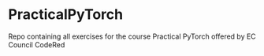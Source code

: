 # PracticalPyTorch
Repo containing all exercises for the course Practical PyTorch offered by EC Council CodeRed 
